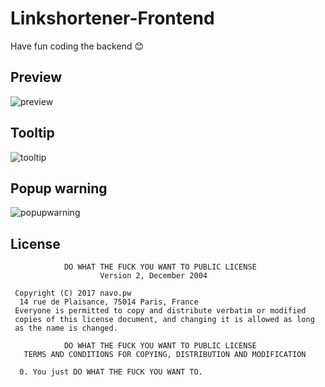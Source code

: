 # Linkshortener-Frontend

Have fun coding the backend :blush:

## Preview

![preview](https://i.imgur.com/xnWzDO9.png)

## Tooltip

![tooltip](https://i.imgur.com/r6LH0lK.png)

## Popup warning

![popupwarning](https://i.imgur.com/F8IdUNH.png)

## License
```
            DO WHAT THE FUCK YOU WANT TO PUBLIC LICENSE
                    Version 2, December 2004

 Copyright (C) 2017 navo.pw
  14 rue de Plaisance, 75014 Paris, France
 Everyone is permitted to copy and distribute verbatim or modified
 copies of this license document, and changing it is allowed as long
 as the name is changed.

            DO WHAT THE FUCK YOU WANT TO PUBLIC LICENSE
   TERMS AND CONDITIONS FOR COPYING, DISTRIBUTION AND MODIFICATION

  0. You just DO WHAT THE FUCK YOU WANT TO.
```
